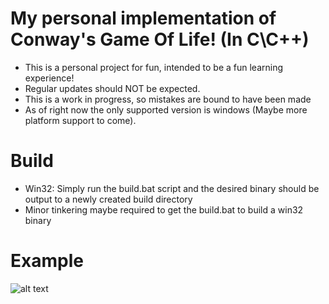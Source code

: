 # My personal implementation of Conway's Game Of Life! (In C\C++)
* This is a personal project for fun, intended to be a fun learning experience! 
* Regular updates should NOT be expected.
* This is a work in progress, so mistakes are bound to have been made
* As of right now the only supported version is windows (Maybe more platform support to come).

# Build
 * Win32: Simply run the build.bat script and the desired binary should be output to a newly created build directory
 * Minor tinkering maybe required to get the build.bat to build a win32 binary
 
# Example
![alt text](https://i.imgur.com/tEwKdS0.gif)
